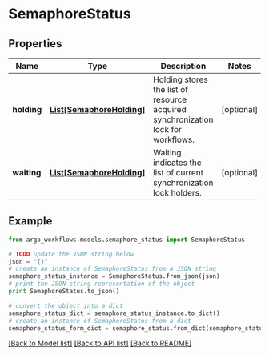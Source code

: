 # SemaphoreStatus


## Properties

Name | Type | Description | Notes
------------ | ------------- | ------------- | -------------
**holding** | [**List[SemaphoreHolding]**](SemaphoreHolding.md) | Holding stores the list of resource acquired synchronization lock for workflows. | [optional] 
**waiting** | [**List[SemaphoreHolding]**](SemaphoreHolding.md) | Waiting indicates the list of current synchronization lock holders. | [optional] 

## Example

```python
from argo_workflows.models.semaphore_status import SemaphoreStatus

# TODO update the JSON string below
json = "{}"
# create an instance of SemaphoreStatus from a JSON string
semaphore_status_instance = SemaphoreStatus.from_json(json)
# print the JSON string representation of the object
print SemaphoreStatus.to_json()

# convert the object into a dict
semaphore_status_dict = semaphore_status_instance.to_dict()
# create an instance of SemaphoreStatus from a dict
semaphore_status_form_dict = semaphore_status.from_dict(semaphore_status_dict)
```
[[Back to Model list]](../README.md#documentation-for-models) [[Back to API list]](../README.md#documentation-for-api-endpoints) [[Back to README]](../README.md)


